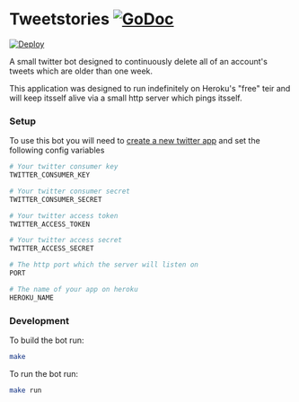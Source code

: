 # Tweetstories [![GoDoc](https://godoc.org/github.com/brendanjryan/tweetstories?status.svg)](https://godoc.org/github.com/brendanjryan/tweetstories)
[![Deploy](https://www.herokucdn.com/deploy/button.svg)](https://heroku.com/deploy)

A small twitter bot designed to continuously delete all of an account's
tweets which are older than one week.

This application was designed to run indefinitely on Heroku's "free" teir
and will keep itsself alive via a small http server which pings itsself.

### Setup

To use this bot you will need to [create a new twitter app](https://apps.twitter.com/) and
set the following config variables

```bash
# Your twitter consumer key
TWITTER_CONSUMER_KEY

# Your twitter consumer secret
TWITTER_CONSUMER_SECRET

# Your twitter access token
TWITTER_ACCESS_TOKEN

# Your twitter access secret
TWITTER_ACCESS_SECRET

# The http port which the server will listen on
PORT

# The name of your app on heroku
HEROKU_NAME
```

### Development

To build the bot run:
```bash
make
```

To run the bot run:
```bash
make run
```






